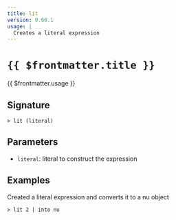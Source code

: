 ```yaml
---
title: lit
version: 0.66.1
usage: |
  Creates a literal expression
---
```


# <code>{{ $frontmatter.title }}</code>

<div style='white-space: pre-wrap;'>{{ $frontmatter.usage }}</div>

## Signature

```> lit (literal)```

## Parameters

 -  `literal`: literal to construct the expression

## Examples

Created a literal expression and converts it to a nu object
```shell
> lit 2 | into nu
```
